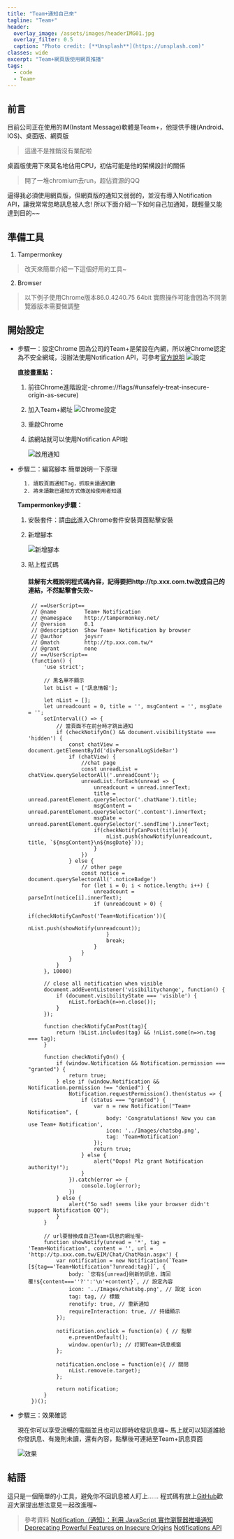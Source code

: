 ```yaml
---
title: "Team+通知自己來"
tagline: "Team+"
header:
  overlay_image: /assets/images/headerIMG01.jpg
  overlay_filter: 0.5
  caption: "Photo credit: [**Unsplash**](https://unsplash.com)"
classes: wide
excerpt: "Team+網頁版使用網頁推播"
tags:
  - code
  - Team+
---
```


## 前言
目前公司正在使用的IM(Instant Message)軟體是Team+，他提供手機(Android、IOS)、桌面版、網頁版
> 這邊不是推銷沒有業配啦

桌面版使用下來莫名地佔用CPU，初估可能是他的架構設計的關係
> 開了一堆chromium去run，超佔資源的QQ

逼得我必須使用網頁版，但網頁版的通知又弱弱的，並沒有導入Notification API，讓我常常忽略訊息被人念!
所以下面介紹一下如何自己加通知，既輕量又能達到目的~~


## 準備工具
1. Tampermonkey
> 改天來簡單介紹一下這個好用的工具~
2. Browser
> 以下例子使用Chrome版本86.0.4240.75 64bit
> 實際操作可能會因為不同瀏覽器版本需要做調整

## 開始設定
* 步驟一：設定Chrome
因為公司的Team+是架設在內網，所以被Chrome認定為不安全網域，沒辦法使用Notification API，可參考[官方說明](https://sites.google.com/a/chromium.org/dev/Home/chromium-security/deprecating-powerful-features-on-insecure-origins)
![設定](https://i.imgur.com/GCAVSkG.png)
	
	**直接畫重點：**
   1. 前往Chrome進階設定-chrome://flags/#unsafely-treat-insecure-origin-as-secure)
   2. 加入Team+網址
		![Chrome設定](https://i.imgur.com/kLUhFLg.png)
	3. 重啟Chrome
	4. 該網站就可以使用Notification API啦
	
		![啟用通知](https://i.imgur.com/zzjJ5PG.png)

* 步驟二：編寫腳本
	簡單說明一下原理
    
	    1. 讀取頁面通知Tag，抓取未讀通知數
	    2. 將未讀數已通知方式傳送給使用者知道
	
	**Tampermonkey步驟：**
	
	1. 安裝套件：請[由此](https://chrome.google.com/webstore/detail/tampermonkey/dhdgffkkebhmkfjojejmpbldmpobfkfo?hl=zh-TW)進入Chrome套件安裝頁面點擊安裝
	
	2. 新增腳本
	
		![新增腳本](https://i.imgur.com/STbLQiI.png)
	
	3. 貼上程式碼
	
		#### 註解有大概說明程式碼內容，記得要把http://tp.xxx.com.tw改成自己的連結，不然點擊會失效~
		
			// ==UserScript==
            // @name         Team+ Notification
            // @namespace    http://tampermonkey.net/
            // @version      0.1
            // @description  Show Team+ Notification by browser
            // @author       joysrr
            // @match        http://tp.xxx.com.tw/*
            // @grant        none
            // ==/UserScript==
            (function() {
                'use strict';

                // 黑名單不顯示
                let bList = ['訊息情報'];

                let nList = [];
                let unreadcount = 0, title = '', msgContent = '', msgDate = '';
                setInterval(() => {
                    // 當頁面不在前台時才跳出通知
                    if (checkNotifyOn() && document.visibilityState === 'hidden') {
                        const chatView = document.getElementById('divPersonalLogSideBar')
                        if (chatView) {
                            //chat page
                            const unreadList = chatView.querySelectorAll('.unreadCount');
                            unreadList.forEach(unread => {
                                unreadcount = unread.innerText;
                                title = unread.parentElement.querySelector('.chatName').title;
                                msgContent = unread.parentElement.querySelector('.content').innerText;
                                msgDate = unread.parentElement.querySelector('.sendTime').innerText;
                                if(checkNotifyCanPost(title)){
                                    nList.push(showNotify(unreadcount, title, `${msgContent}\n${msgDate}`));
                                }
                            })
                        } else {
                            // other page
                            const notice = document.querySelectorAll('.noticeBadge')
                            for (let i = 0; i < notice.length; i++) {
                                unreadcount = parseInt(notice[i].innerText);
                                if (unreadcount > 0) {
                                    if(checkNotifyCanPost('Team+Notification')){
                                        nList.push(showNotify(unreadcount));
                                    }
                                    break;
                                }
                            }
                        }
                    }
                }, 10000)

                // close all notification when visible
                document.addEventListener('visibilitychange', function() {
                    if (document.visibilityState === 'visible') {
                        nList.forEach(n=>n.close());
                    }
                });

                function checkNotifyCanPost(tag){
                    return !bList.includes(tag) && !nList.some(n=>n.tag === tag);
                }

                function checkNotifyOn() {
                    if (window.Notification && Notification.permission === "granted") {
                        return true;
                    } else if (window.Notification && Notification.permission !== "denied") {
                        Notification.requestPermission().then(status => {
                            if (status === "granted") {
                                var n = new Notification("Team+ Notification", {
                                    body: 'Congratulations! Now you can use Team+ Notification',
                                    icon: '../Images/chatsbg.png',
                                    tag: 'Team+Notification'
                                });
                                return true;
                            } else {
                                alert("Oops! Plz grant Notification authority!");
                            }
                        }).catch(error => {
                            console.log(error);
                        })
                    } else {
                        alert("So sad! seems like your browser didn't support Notification QQ");
                    }
                }

                // url要替換成自己Team+訊息的網址喔~
                function showNotify(unread = '*', tag = 'Team+Notification', content = '', url = 'http://tp.xxx.com.tw/EIM/Chat/ChatMain.aspx') {
                    var notification = new Notification(`Team+[${tag=='Team+Notification'?unread:tag}]`, {
                        body: `您有${unread}則新的訊息，請回覆!${content===''?'':'\n'+content}`, // 設定內容
                        icon: '../Images/chatsbg.png', // 設定 icon
                        tag: tag, // 標籤
                        renotify: true, // 重新通知
                        requireInteraction: true, // 持續顯示
                    });

                    notification.onclick = function(e) { // 點擊
                        e.preventDefault();
                        window.open(url); // 打開Team+訊息視窗
                    };

                    notification.onclose = function(e){ // 關閉
                        nList.remove(e.target);
                    };

                    return notification;
                }
            })();
			
* 步驟三：效果確認

	現在你可以享受流暢的電腦並且也可以即時收發訊息囉~
	馬上就可以知道誰給你發訊息、有幾則未讀，還有內容，點擊後可連結至Team+訊息頁面

	![效果](https://i.imgur.com/Wo25uBh.png)

## 結語
這只是一個簡單的小工具，避免你不回訊息被人盯上......
程式碼有放上[GitHub](https://github.com/joysrr/Teamplus-NotificationWeb)歡迎大家提出想法意見一起改進喔~

> 參考資料
> [Notification（通知）：利用 JavaScript 實作瀏覽器推播通知](https://cythilya.github.io/2017/07/09/notification/#comment-3670533584)
> [Deprecating Powerful Features on Insecure Origins](https://sites.google.com/a/chromium.org/dev/Home/chromium-security/deprecating-powerful-features-on-insecure-origins)
>[Notifications API](https://notifications.spec.whatwg.org/)
